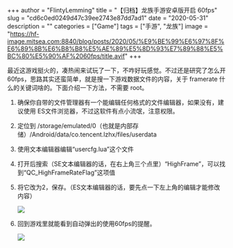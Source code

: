 +++
author = "FlintyLemming"
title = "【归档】龙族手游安卓版开启 60fps"
slug = "cd6c0ed0249d47c39ee2743e87dd7ad1"
date = "2020-05-31"
description = ""
categories = ["Game"]
tags = ["手游", "龙族"]
image = "https://hf-image.mitsea.com:8840/blog/posts/2020/05/%E9%BE%99%E6%97%8F%E6%89%8B%E6%B8%B8%E5%AE%89%E5%8D%93%E7%89%88%E5%BC%80%E5%90%AF%2060fps/title.avif"
+++

最近这游戏挺火的，凑热闹来试玩了一下，不咋好玩感觉。不过还是研究了怎么开60fps，思路其实还蛮简单，就是搜一下游戏数据文件的内容，关于 framerate 什么的关键词啥的。下面介绍一下方法，不需要 root。

1. 确保你自带的文件管理器有一个能编辑任何格式的文件编辑器，如果没有，建议使用 ES文件浏览器，不过这软件有点小流氓，注意权限。
2. 定位到 /storage/emulated/0（也就是内部存储）/Android/data/co.tencent.lzhx/files/userdata
3. 使用文本编辑器编辑“usercfg.lua”这个文件
4. 打开后搜索（SE文本编辑器的话，在右上角三个点里）“HighFrame”，可以找到“QC_HighFrameRateFlag”这项值
5. 将它改为2，保存。（ES文本编辑器的话，要先点一下左上角的编辑才能修改内容）
    
    ![](https://hf-image.mitsea.com:8840/blog/posts/2020/05/%E9%BE%99%E6%97%8F%E6%89%8B%E6%B8%B8%E5%AE%89%E5%8D%93%E7%89%88%E5%BC%80%E5%90%AF%2060fps/1.avif)
    
6. 回到游戏里就能看到自动弹出的使用60fps的提醒。
    
    ![](https://hf-image.mitsea.com:8840/blog/posts/2020/05/%E9%BE%99%E6%97%8F%E6%89%8B%E6%B8%B8%E5%AE%89%E5%8D%93%E7%89%88%E5%BC%80%E5%90%AF%2060fps/2.avif)